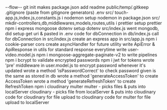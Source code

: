 --flow--
git init makes package.json
add readme
public/temp/.gitkeep
.gitignore (paste from gitignore generators)
.env
src/ touch-app.js,index.js,constants.js
i nodemon
setup nodemon in package.json
src/ mkdir-controllers,db,middlewares,models,routes,utils
i prettier
setup prettier
npm i express mongoose dotenv
setup dotenv src/index.js
went mongodb, did setup get uri & pasted in .env
code for dbConnection in db/index.js
call for dbConnection in src/index.js
create an express app in src/app.js
npm i cookie-parser cors
create asyncHandler for future utility
write ApiError & ApiResponse in utils for standard response everytime
write user-video.model.js 
npm i mongoose-aggregate-paginate-v2 to write pipelines
npm i bcrypt to validate encrypted passwords
npm i jwt for tokens
wrote 'pre' middleware in user.model.js to encrypt password whenever it's updated
wrote a method 'isPasswordCorrect' to check password given is the same as stored in db
wrote a method 'generateAccessToken' to create AccessToken
wrote a method 'generateRefreshToken' to create RefreshToken
npm i cloudinary multer
multer - picks files & puts into localServer
cloudinary - picks file from localServer & puts into cloudinary
code for cloudinary for file upload to cloudinary
code for multer for file upload to localServer